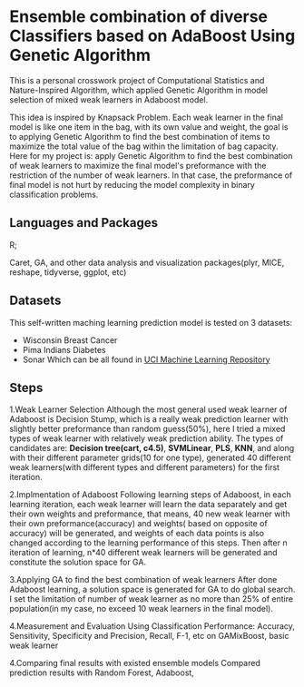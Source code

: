 # Ensemble combination of diverse Classifiers based on AdaBoost Using Genetic Algorithm
This is a personal crosswork project of Computational Statistics and Nature-Inspired Algorithm, which applied Genetic Algorithm in model selection
of mixed weak learners in Adaboost model.

This idea is inspired by Knapsack Problem. Each weak learner in the final model is like one item in the bag, with its own value and weight, the goal is to applying Genetic Algorithm to find the best combination of items to maximize the total value of the bag within the limitation of bag capacity. Here for my project is: apply Genetic Algorithm to find the best combination of weak learners to maximize the final model's preformance with the restriction of the number of weak learners. In that case, the preformance of final model is not hurt by reducing the model complexity in binary classification problems.

## Languages and Packages
R; 

Caret, GA, and other data analysis and visualization packages(plyr, MICE, reshape, tidyverse, ggplot, etc) 
## Datasets
This self-written maching learning prediction model is tested on 3 datasets:
- Wisconsin Breast Cancer
- Pima Indians Diabetes
- Sonar
Which can be all found in [UCI Machine Learning Repository](http://archive.ics.uci.edu/ml/index.php)

## Steps
1.Weak Learner Selection
Although the most general used weak learner of Adaboost is Decision Stump, which is a really weak prediction learner with slightly better 
preformance than random guess(50%), here I tried a mixed types of weak learner with relatively weak prediction ability. The types of 
candidates are: **Decision tree(cart, c4.5)**, **SVMLinear**, **PLS**, **KNN**, and along with their different parameter 
grids(10 for one type), generated 40 different weak learners(with different types and different parameters) for the first iteration. 

2.Implmentation of Adaboost
Following learning steps of Adaboost, in each learning iteration, each weak learner will learn the data separately and get their own weights and preformance, that means, 40 new weak learner with their own preformance(accuracy) and weights(
based on opposite of accuracy) will be generated, and weights of each data points is also changed according to the learning performance of this steps. Then after n iteration of learning, n\*40 different weak learners will be generated and constitute the solution space for GA.

3.Applying GA to find the best combination of weak learners
After done Adaboost learning, a solution space is generated for GA to do global search. I set the limitation of number of weak learner as no more than 25% of entire population(in my case, no exceed 10 weak learners in the final model).

4.Measurement and Evaluation
Using Classification Performance: Accuracy, Sensitivity, Specificity and Precision, Recall, F-1, etc on GAMixBoost, 
basic weak learner 

4.Comparing final results with existed ensemble models
Compared prediction results with Random Forest, Adaboost,  


